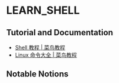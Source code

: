 # LEARN_SHELL

## Tutorial and Documentation

- [Shell 教程 | 菜鸟教程](https://www.runoob.com/linux/linux-shell.html)
- [Linux 命令大全 | 菜鸟教程](https://www.runoob.com/linux/linux-command-manual.html)

## Notable Notions
